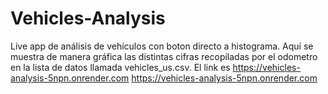 # Vehicles-Analysis
Live app de análisis de vehículos con boton directo a histograma. Aquí se muestra de manera gráfica las distintas cifras recopiladas por el odometro en la lista de datos llamada vehicles_us.csv. El link es https://vehicles-analysis-5npn.onrender.com 
https://vehicles-analysis-5npn.onrender.com